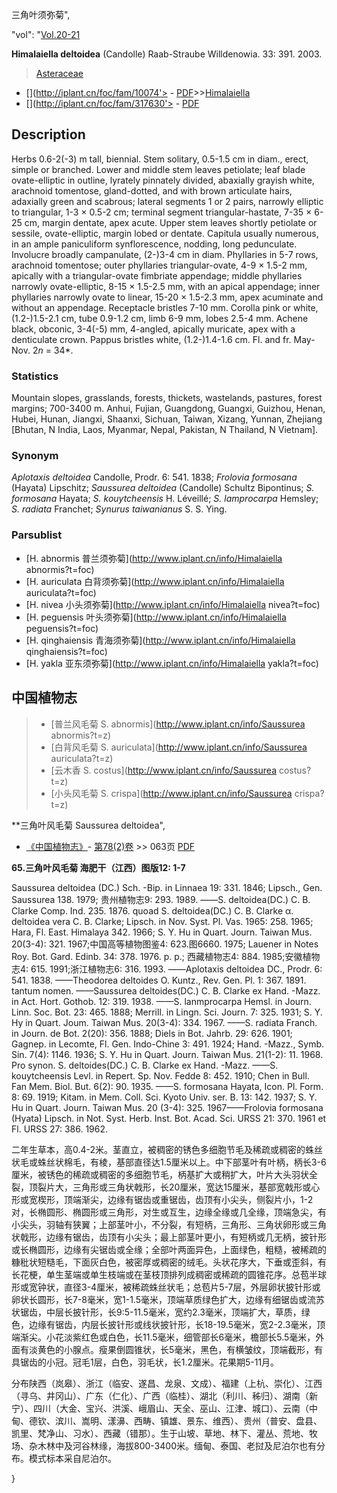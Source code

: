 三角叶须弥菊",

  "vol": "[Vol.20-21](http://iplant.cn/foc/vol/1)

**Himalaiella deltoidea** (Candolle) Raab-Straube Willdenowia. 33: 391. 2003.

> [Asteraceae](http://www.iplant.cn/info/Asteraceae?t=foc)
* [](http://iplant.cn/foc/fam/10074'> - [PDF](http://iplant.cn/foc/pdf/Asteraceae.pdf)>>[Himalaiella](http://www.iplant.cn/info/Himalaiella?t=foc)
* [](http://iplant.cn/foc/fam/317630'> - [PDF](http://www.iplant.cn/foc/pdf/Himalaiella.pdf)

## Description

Herbs 0.6-2(-3) m tall, biennial. Stem solitary, 0.5-1.5 cm in diam., erect, simple or branched. Lower and middle stem leaves petiolate; leaf blade ovate-elliptic in outline, lyrately pinnately divided, abaxially grayish white, arachnoid tomentose, gland-dotted, and with brown articulate hairs, adaxially green and scabrous; lateral segments 1 or 2 pairs, narrowly elliptic to triangular, 1-3 × 0.5-2 cm; terminal segment triangular-hastate, 7-35 × 6-25 cm, margin dentate, apex acute. Upper stem leaves shortly petiolate or sessile, ovate-elliptic, margin lobed or dentate. Capitula usually numerous, in an ample paniculiform synflorescence, nodding, long pedunculate. Involucre broadly campanulate, (2-)3-4 cm in diam. Phyllaries in 5-7 rows, arachnoid tomentose; outer phyllaries triangular-ovate, 4-9 × 1.5-2 mm, apically with a triangular-ovate fimbriate appendage; middle phyllaries narrowly ovate-elliptic, 8-15 × 1.5-2.5 mm, with an apical appendage; inner phyllaries narrowly ovate to linear, 15-20 × 1.5-2.3 mm, apex acuminate and without an appendage. Receptacle bristles 7-10 mm. Corolla pink or white, (1.2-)1.5-2.1 cm, tube 0.9-1.2 cm, limb 6-9 mm, lobes 2.5-4 mm. Achene black, obconic, 3-4(-5) mm, 4-angled, apically muricate, apex with a denticulate crown. Pappus bristles white, (1.2-)1.4-1.6 cm. Fl. and fr. May-Nov. 2*n* = 34*.

### Statistics
Mountain slopes, grasslands, forests, thickets, wastelands, pastures, forest margins; 700-3400 m. Anhui, Fujian, Guangdong, Guangxi, Guizhou, Henan, Hubei, Hunan, Jiangxi, Shaanxi, Sichuan, Taiwan, Xizang, Yunnan, Zhejiang [Bhutan, N India, Laos, Myanmar, Nepal, Pakistan, N Thailand, N Vietnam].

### Synonym
*Aplotaxis deltoidea* Candolle, Prodr. 6: 541. 1838; *Frolovia formosana* (Hayata) Lipschitz; *Saussurea deltoidea* (Candolle) Schultz Bipontinus; *S. formosana* Hayata; *S. kouytcheensis* H. Léveillé; *S. lamprocarpa* Hemsley; *S. radiata* Franchet; *Synurus taiwanianus* S. S. Ying.

### Parsublist

* [H.  abnormis  普兰须弥菊](http://www.iplant.cn/info/Himalaiella abnormis?t=foc)
* [H.  auriculata  白背须弥菊](http://www.iplant.cn/info/Himalaiella auriculata?t=foc)
* [H.  nivea  小头须弥菊](http://www.iplant.cn/info/Himalaiella nivea?t=foc)
* [H.  peguensis  叶头须弥菊](http://www.iplant.cn/info/Himalaiella peguensis?t=foc)
* [H.  qinghaiensis  青海须弥菊](http://www.iplant.cn/info/Himalaiella qinghaiensis?t=foc)
* [H.  yakla  亚东须弥菊](http://www.iplant.cn/info/Himalaiella yakla?t=foc)

## 中国植物志

> * [普兰风毛菊  S.  abnormis](http://www.iplant.cn/info/Saussurea abnormis?t=z)
> * [白背风毛菊  S.  auriculata](http://www.iplant.cn/info/Saussurea auriculata?t=z)
> * [云木香  S.  costus](http://www.iplant.cn/info/Saussurea costus?t=z)
> * [小头风毛菊  S.  crispa](http://www.iplant.cn/info/Saussurea crispa?t=z)

**三角叶风毛菊 Saussurea deltoidea",

* [《中国植物志》](http://www.iplant.cn/frps)- [第78(2)卷](http://www.iplant.cn/frps/vol/78(2)) >> 063页 [PDF](http://www.iplant.cn/frps/pdf/78(2)/063.PDF)

**65.三角叶风毛菊 海肥干（江西）图版12: 1-7**

Saussurea deltoidea (DC.) Sch. -Bip. in Linnaea 19: 331. 1846; Lipsch., Gen. Saussurea 138. 1979; 贵州植物志9: 293. 1989. ——S. deltoidea(DC.) C. B. Clarke Comp. Ind. 235. 1876. quoad S. deltoidea(DC.) C. B. Clarke α. deltoidea vera C. B. Clarke; Lipsch. in Nov. Syst. Pl. Vas. 1965: 258. 1965; Hara, Fl. East. Himalaya 342. 1966; S. Y. Hu in Quart. Journ. Taiwan Mus. 20(3-4): 321. 1967;中国高等植物图鉴4: 623.图6660. 1975; Lauener in Notes Roy. Bot. Gard. Edinb. 34: 378. 1976. p. p.; 西藏植物志4: 884. 1985;安徽植物志4: 615. 1991;浙江植物志6: 316. 1993. ——Aplotaxis deltoidea DC., Prodr. 6: 541. 1838. ——Theodorea deltoides O. Kuntz., Rev. Gen. Pl. 1: 367. 1891. tantum nomen. ——Saussurea deltoides(DC.) C. B. Clarke ex Hand. -Mazz. in Act. Hort. Gothob. 12: 319. 1938. ——S. lanmprocarpa Hemsl. in Journ. Linn. Soc. Bot. 23: 465. 1888; Merrill. in Lingn. Sci. Journ. 7: 325. 1931; S. Y. Hy in Quart. Joum. Taiwan Mus. 20(3-4): 334. 1967. ——S. radiata Franch. in Journ. de Bot. 2(20): 356. 1888; Diels in Bot. Jahrb. 29: 626. 1901; Gagnep. in Lecomte, Fl. Gen. Indo-Chine 3: 491. 1924; Hand. -Mazz., Symb. Sin. 7(4): 1146. 1936; S. Y. Hu in Quart. Journ. Taiwan Mus. 21(1-2): 11. 1968. Pro synon. S. deltoides(DC.) C. B. Clarke ex Hand. -Mazz. ——S. kouytcheensis Levl. in Repert. Sp. Nov. Fedde 8: 452. 1910; Chen in Bull. Fan Mem. Biol. But. 6(2): 90. 1935. ——S. formosana Hayata, Icon. Pl. Form. 8: 69. 1919; Kitam. in Mem. Coll. Sci. Kyoto Univ. ser. B. 13: 142. 1937; S. Y. Hu in Quart. Journ. Taiwan Mus. 20 (3-4): 325. 1967——Frolovia formosana (Hyata) Lipsch. in Not. Syst. Herb. Inst. Bot. Acad. Sci. URSS 21: 370. 1961 et Fl. URSS 27: 386. 1962.

二年生草本，高0.4-2米。茎直立，被稠密的锈色多细胞节毛及稀疏或稠密的蛛丝状毛或蛛丝状棉毛，有棱，基部直径达1.5厘米以上。中下部茎叶有叶柄，柄长3-6 厘米，被锈色的稀疏或稠密的多细胞节毛，柄基扩大或稍扩大，叶片大头羽状全裂，顶裂片大，三角形或三角状戟形，长20厘米，宽达15厘米，基部宽戟形或心形或宽楔形，顶端渐尖，边缘有锯齿或重锯齿，齿顶有小尖头，侧裂片小，1-2对，长椭圆形、椭圆形或三角形，对生或互生，边缘全缘或几全缘，顶端急尖，有小尖头，羽轴有狭翼；上部茎叶小，不分裂，有短柄，三角形、三角状卵形或三角状戟形，边缘有锯齿，齿顶有小尖头；最上部茎叶更小，有短柄或几无柄，披针形或长椭圆形，边缘有尖锯齿或全缘；全部叶两面异色，上面绿色，粗糙，被稀疏的糠秕状短糙毛，下面灰白色，被密厚或稠密的绒毛。头状花序大，下垂或歪斜，有长花梗，单生茎端或单生枝端或在茎枝顶排列成稠密或稀疏的圆锥花序。总苞半球形或宽钟状，直径3-4厘米，被稀疏蛛丝状毛；总苞片5-7层，外层卵状披针形或卵状长圆形，长7-8毫米，宽1-1.5毫米，顶端草质绿色扩大，边缘有细锯齿或流苏状锯齿，中层长披针形，长9:5-11.5毫米，宽约2.3毫米，顶端扩大，草质，绿色，边缘有锯齿，内层长披针形或线状披针形，长18-19.5毫米，宽2-2.3毫米，顶端渐尖。小花淡紫红色或白色，长11.5毫米，细管部长6毫米，檐部长5.5毫米，外面有淡黄色的小腺点。瘦果倒圆锥状，长5毫米，黑色，有横皱纹，顶端截形，有具锯齿的小冠。冠毛1层，白色，羽毛状，长1.2厘米。花果期5-11月。

分布陕西（岚皋）、浙江（临安、遂昌、龙泉、文成）、福建（上杭、崇化）、江西（寻乌、井冈山）、广东（仁化）、广西（临桂）、湖北（利川、秭归）、湖南（新宁）、四川（大金、宝兴、洪溪、峨眉山、天全、巫山、江津、城口）、云南（中甸、德钦、滨川、嵩明、漾濞、西畴、镇雄、景东、维西）、贵州（普安、盘县、凯里、梵净山、习水）、西藏（错那）。生于山坡、草地、林下、灌丛、荒地、牧场、杂木林中及河谷林缘，海拔800-3400米。缅甸、泰国、老挝及尼泊尔也有分布。模式标本采自尼泊尔。

}